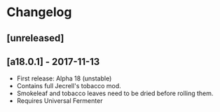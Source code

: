 # Changelog

## [unreleased]

## [a18.0.1] - 2017-11-13
* First release: Alpha 18 (unstable)
* Contains full Jecrell's tobacco mod.
* Smokeleaf and tobacco leaves need to be dried before rolling them.
* Requires Universal Fermenter

